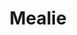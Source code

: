 ---
draft: false
title: Mealie
content:
  id: mealie
  name: Mealie
  website: https://mealie.io/
  short_description: Mealie is an intuitive and easy to use recipe management app
---